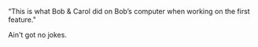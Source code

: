 “This is what Bob & Carol did on Bob’s computer when working on the first feature." 

Ain't got no jokes.